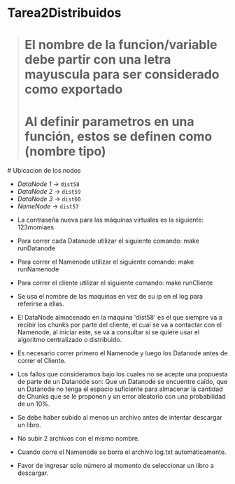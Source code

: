 # Tarea2Distribuidos

><h1> El nombre de la funcion/variable debe partir con una letra mayuscula para ser considerado como exportado</h1>
><h1> Al definir parametros en una función, estos se definen como (nombre tipo)</h1>

# Ubicacion de los nodos

* _DataNode 1_ -> `dist58`
* _DataNode 2_ -> `dist59`
* _DataNode 3_ -> `dist60`
* _NameNode_ -> `dist57`

- La contraseña nueva para las máquinas virtuales es la siguiente: 123momiaes
- Para correr cada Datanode utilizar el siguiente comando: make runDatanode
- Para correr el Namenode utilizar el siguiente comando: make runNamenode
- Para correr el cliente utilizar el siguiente comando: make runCliente

-   Se usa el nombre de las maquinas en vez de su ip en el log para referirse a ellas.
-   El DataNode almacenado en la máquina 'dist58' es el que siempre va a recibir los chunks por parte del cliente,
    el cual se va a contactar con el Namenode, al iniciar este, se va a consultar si se quiere usar el algoritmo centralizado o distribuido. 
-   Es necesario correr primero el Namenode y luego los Datanode antes de correr el Cliente.
-   Los fallos que consideramos bajo los cuales no se acepte una propuesta de parte de un Datanode son: Que un Datanode  se encuentre caído, que un Datanode no tenga el espacio suficiente para almacenar la cantidad de Chunks que se le proponen y un error aleatorio con una probabilidad de un 10%.
- Se debe haber subido al menos un archivo antes de intentar descargar un libro.
- No subir 2 archivos con el mismo nombre.
- Cuando corre el Namenode se borra el archivo log.txt automáticamente.
- Favor de ingresar solo número al momento de seleccionar un libro a descargar.